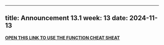 

---
title: Announcement 13.1
week: 13
date: 2024-11-13
---

#### **[OPEN THIS LINK TO USE THE FUNCTION CHEAT SHEAT](https://docs.google.com/presentation/d/1C_T16aGicI2uGVSirpuc8U2WTEpJiizJVfx9rrfKoNA/edit?usp=sharing)**

